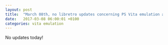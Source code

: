 ```yaml
---
layout: post
title:  "March 08th, no libretro updates concerning PS Vita emulation and emulators"
date:   2017-03-08 06:00:01 +0100
categories: vita emulation
---
```


No updates today!
